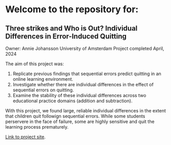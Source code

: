 # Welcome to the repository for: 
## Three strikes and Who is Out? Individual Differences in Error-Induced Quitting

Owner: Annie Johansson
University of Amsterdam
Project completed April, 2024

The aim of this project was:  

1.  Replicate previous findings that sequential errors predict quitting in an online learning environment.
2.  Investigate whether there are individual differences in the effect of sequential errors on quitting.
3.  Examine the stability of these individual differences across two educational practice domains (addition and subtraction).

With this project, we found large, reliable individual differences in the extent that children quit followign sequential errors.  While some students perservere in the face of failure, some are highly sensitive and quit the learning process prematurely.  

[Link to project site](./index.html).

